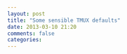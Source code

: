 ```yaml
---
layout: post
title: "Some sensible TMUX defaults"
date: 2013-03-10 21:20
comments: false
categories:
---
```


<div class="row">
	<div class="span8">
		<script src="https://gist.github.com/cacoco/4033534.js"></script>
	</div>
</div>

